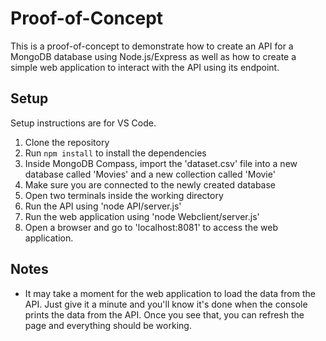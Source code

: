 # Proof-of-Concept

This is a proof-of-concept to demonstrate how to create an API for a MongoDB database using Node.js/Express as well as how to create a simple web application to interact with the API using its endpoint.

## Setup
Setup instructions are for VS Code.

1. Clone the repository
2. Run `npm install` to install the dependencies
3. Inside MongoDB Compass, import the 'dataset.csv' file into a new database called 'Movies' and a new collection called 'Movie'
4. Make sure you are connected to the newly created database
5. Open two terminals inside the working directory
6. Run the API using 'node API/server.js'
7. Run the web application using 'node Webclient/server.js'
8. Open a browser and go to 'localhost:8081' to access the web application.

## Notes
* It may take a moment for the web application to load the data from the API. Just give it a minute and you'll know it's done when the console prints the data from the API. Once you see that, you can refresh the page and everything should be working.
